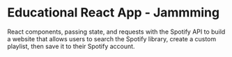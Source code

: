 # Educational React App - Jammming

React components, passing state, and requests with the Spotify API to build a website that allows users to search the Spotify library, create a custom playlist, then save it to their Spotify account.
